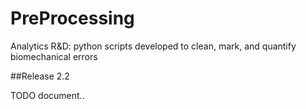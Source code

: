 # PreProcessing
Analytics R&D: python scripts developed to clean, mark, and quantify biomechanical errors

##Release 2.2

TODO document..
